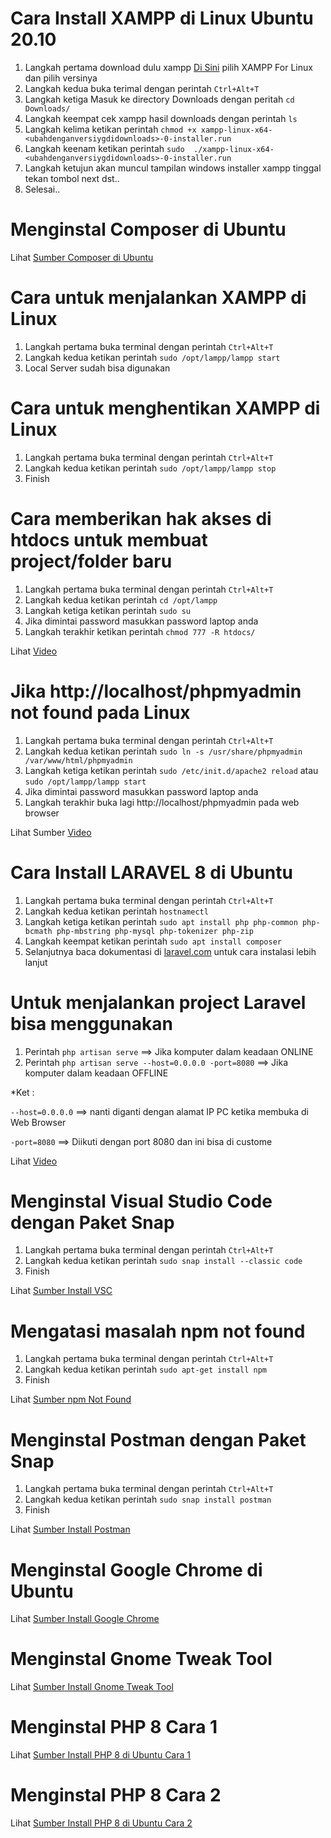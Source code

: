 # Cara Install XAMPP di Linux Ubuntu 20.10
1. Langkah pertama download dulu xampp [Di Sini](https://www.apachefriends.org/download.html) pilih XAMPP For Linux dan pilih versinya
2. Langkah kedua buka terimal dengan perintah ```Ctrl+Alt+T```
3. Langkah ketiga Masuk ke directory Downloads dengan peritah ```cd Downloads/```
4. Langkah keempat cek xampp hasil downloads dengan perintah ```ls```
5. Langkah kelima ketikan perintah ```chmod +x xampp-linux-x64-<ubahdenganversiygdidownloads>-0-installer.run```
6. Langkah keenam ketikan perintah ```sudo  ./xampp-linux-x64-<ubahdenganversiygdidownloads>-0-installer.run```
7. Langkah ketujun akan muncul tampilan windows installer xampp tinggal tekan tombol next dst..
8. Selesai..

# Menginstal Composer di Ubuntu
Lihat [Sumber Composer di Ubuntu](https://musaamin.web.id/cara-install-composer-di-ubuntu/)

# Cara untuk menjalankan XAMPP di Linux
1. Langkah pertama buka terminal dengan perintah ```Ctrl+Alt+T``` 
2. Langkah kedua ketikan perintah ``` sudo /opt/lampp/lampp start ```
3. Local Server sudah bisa digunakan
# Cara untuk menghentikan XAMPP di Linux
1. Langkah pertama buka terminal dengan perintah ```Ctrl+Alt+T``` 
2. Langkah kedua ketikan perintah ``` sudo /opt/lampp/lampp stop ```
3. Finish
# Cara memberikan hak akses di htdocs untuk membuat project/folder baru
1. Langkah pertama buka terminal dengan perintah ```Ctrl+Alt+T``` 
2. Langkah kedua ketikan perintah ```cd /opt/lampp``` 
3. Langkah ketiga ketikan perintah ```sudo su``` 
4. Jika dimintai password masukkan password laptop anda
5. Langkah terakhir ketikan perintah ```chmod 777 -R htdocs/``` 

Lihat [Video](https://www.youtube.com/watch?v=Y-Km-IT8GkM)

# Jika http://localhost/phpmyadmin not found pada Linux
1. Langkah pertama buka terminal dengan perintah ```Ctrl+Alt+T``` 
2. Langkah kedua ketikan perintah ```sudo ln -s /usr/share/phpmyadmin /var/www/html/phpmyadmin``` 
3. Langkah ketiga ketikan perintah ```sudo /etc/init.d/apache2 reload``` atau ```sudo /opt/lampp/lampp start```
4. Jika dimintai password masukkan password laptop anda
5. Langkah terakhir buka lagi http://localhost/phpmyadmin pada web browser

Lihat Sumber [Video](https://www.youtube.com/watch?v=AkkL2QRJjHw)

# Cara Install LARAVEL 8 di Ubuntu
1. Langkah pertama buka terminal dengan perintah ```Ctrl+Alt+T``` 
2. Langkah kedua ketikan perintah ```hostnamectl``` 
3. Langkah ketiga ketikan perintah ```sudo apt install php php-common php-bcmath php-mbstring php-mysql php-tokenizer php-zip``` 
4. Langkah keempat ketikan perintah ```sudo apt install composer``` 
5. Selanjutnya baca dokumentasi di [laravel.com](https://laravel.com/docs/8.x) untuk cara instalasi lebih lanjut
# Untuk menjalankan project Laravel bisa menggunakan
1. Perintah ```php artisan serve``` ==> Jika komputer dalam keadaan ONLINE
2. Perintah ```php artisan serve --host=0.0.0.0 -port=8080``` ==> Jika komputer dalam keadaan OFFLINE

*Ket :

```--host=0.0.0.0``` ==> nanti diganti dengan alamat IP PC ketika membuka di Web Browser

```-port=8080``` ==> Diikuti dengan port 8080 dan ini bisa di custome

Lihat [Video](https://www.youtube.com/watch?v=C6pFekvAnr8&t=300s)

# Menginstal Visual Studio Code dengan Paket Snap 
1. Langkah pertama buka terminal dengan perintah ```Ctrl+Alt+T``` 
2. Langkah kedua ketikan perintah ```sudo snap install --classic code``` 
3. Finish

Lihat [Sumber Install VSC](https://linuxize.com/post/how-to-install-visual-studio-code-on-ubuntu-20-04/)

# Mengatasi masalah npm not found
1. Langkah pertama buka terminal dengan perintah ```Ctrl+Alt+T``` 
2. Langkah kedua ketikan perintah ```sudo apt-get install npm``` 
3. Finish

Lihat [Sumber npm Not Found](https://stackoverflow.com/questions/31472755/sudo-npm-command-not-found)

# Menginstal Postman dengan Paket Snap 
1. Langkah pertama buka terminal dengan perintah ```Ctrl+Alt+T``` 
2. Langkah kedua ketikan perintah ```sudo snap install postman``` 
3. Finish

Lihat [Sumber Install Postman](https://www.linuxid.net/25018/install-dan-konfigurasi-postman-di-ubuntu-18-04/)

# Menginstal Google Chrome di Ubuntu 
Lihat [Sumber Install Google Chrome](https://jagongoding.com/linux/ubuntu/cara-install-google-chrome-di-ubuntu/)

# Menginstal Gnome Tweak Tool
Lihat [Sumber Install Gnome Tweak Tool](https://www.linuxsec.org/2019/08/cara-install-gnome-tweak-tool-di-ubuntu.html)

# Menginstal PHP 8 Cara 1
Lihat [Sumber Install PHP 8 di Ubuntu Cara 1](https://id.linuxcapable.com/how-to-install-php-8-1-on-ubuntu-20-04/)

# Menginstal PHP 8 Cara 2
Lihat [Sumber Install PHP 8 di Ubuntu Cara 2](https://www.cloudbooklet.com/how-to-upgrade-php-version-to-php-8-0-on-ubuntu/)
